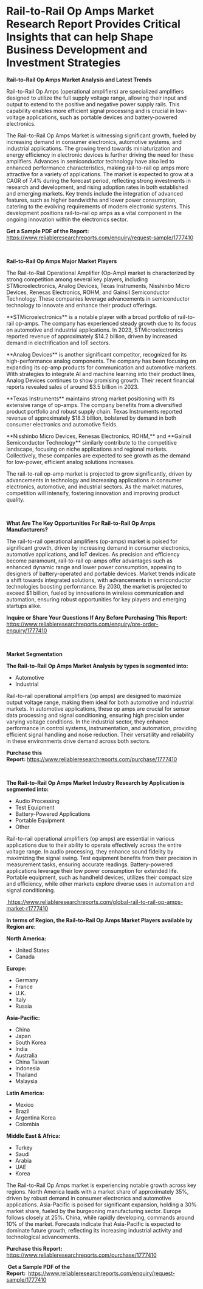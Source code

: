 <p><h1>Rail-to-Rail Op Amps Market Research Report Provides Critical Insights that can help Shape Business Development and Investment Strategies</h1></p><p><strong>Rail-to-Rail Op Amps Market Analysis and Latest Trends</strong></p>
<p><p>Rail-to-Rail Op Amps (operational amplifiers) are specialized amplifiers designed to utilize the full supply voltage range, allowing their input and output to extend to the positive and negative power supply rails. This capability enables more efficient signal processing and is crucial in low-voltage applications, such as portable devices and battery-powered electronics. </p><p>The Rail-to-Rail Op Amps Market is witnessing significant growth, fueled by increasing demand in consumer electronics, automotive systems, and industrial applications. The growing trend towards miniaturization and energy efficiency in electronic devices is further driving the need for these amplifiers. Advances in semiconductor technology have also led to enhanced performance characteristics, making rail-to-rail op amps more attractive for a variety of applications. The market is expected to grow at a CAGR of 7.4% during the forecast period, reflecting strong investments in research and development, and rising adoption rates in both established and emerging markets. Key trends include the integration of advanced features, such as higher bandwidths and lower power consumption, catering to the evolving requirements of modern electronic systems. This development positions rail-to-rail op amps as a vital component in the ongoing innovation within the electronics sector.</p></p>
<p><strong>Get a Sample PDF of the Report:&nbsp;</strong> <a href="https://www.reliableresearchreports.com/enquiry/request-sample/1777410?utm_campaign=2875&utm_medium=2&utm_source=Github&utm_content=ia&utm_term=15042025&utm_id=rail-to-rail-op-amps">https://www.reliableresearchreports.com/enquiry/request-sample/1777410</a></p>
<p>&nbsp;</p>
<p><strong>Rail-to-Rail Op Amps Major Market Players</strong></p>
<p><p>The Rail-to-Rail Operational Amplifier (Op-Amp) market is characterized by strong competition among several key players, including STMicroelectronics, Analog Devices, Texas Instruments, Nisshinbo Micro Devices, Renesas Electronics, ROHM, and Gainsil Semiconductor Technology. These companies leverage advancements in semiconductor technology to innovate and enhance their product offerings.</p><p>**STMicroelectronics** is a notable player with a broad portfolio of rail-to-rail op-amps. The company has experienced steady growth due to its focus on automotive and industrial applications. In 2023, STMicroelectronics reported revenue of approximately $14.2 billion, driven by increased demand in electrification and IoT sectors.</p><p>**Analog Devices** is another significant competitor, recognized for its high-performance analog components. The company has been focusing on expanding its op-amp products for communication and automotive markets. With strategies to integrate AI and machine learning into their product lines, Analog Devices continues to show promising growth. Their recent financial reports revealed sales of around $3.5 billion in 2023.</p><p>**Texas Instruments** maintains strong market positioning with its extensive range of op-amps. The company benefits from a diversified product portfolio and robust supply chain. Texas Instruments reported revenue of approximately $18.3 billion, bolstered by demand in both consumer electronics and automotive fields.</p><p>**Nisshinbo Micro Devices, Renesas Electronics, ROHM,** and **Gainsil Semiconductor Technology** similarly contribute to the competitive landscape, focusing on niche applications and regional markets. Collectively, these companies are expected to see growth as the demand for low-power, efficient analog solutions increases.</p><p>The rail-to-rail op-amp market is projected to grow significantly, driven by advancements in technology and increasing applications in consumer electronics, automotive, and industrial sectors. As the market matures, competition will intensify, fostering innovation and improving product quality.</p></p>
<p>&nbsp;</p>
<p><strong>What Are The Key Opportunities For Rail-to-Rail Op Amps Manufacturers?</strong></p>
<p><p>The rail-to-rail operational amplifiers (op-amps) market is poised for significant growth, driven by increasing demand in consumer electronics, automotive applications, and IoT devices. As precision and efficiency become paramount, rail-to-rail op-amps offer advantages such as enhanced dynamic range and lower power consumption, appealing to designers of battery-operated and portable devices. Market trends indicate a shift towards integrated solutions, with advancements in semiconductor technologies boosting performance. By 2030, the market is projected to exceed $1 billion, fueled by innovations in wireless communication and automation, ensuring robust opportunities for key players and emerging startups alike.</p></p>
<p><strong>Inquire or Share Your Questions If Any Before Purchasing This Report:</strong> <a href="https://www.reliableresearchreports.com/enquiry/pre-order-enquiry/1777410?utm_campaign=2875&utm_medium=2&utm_source=Github&utm_content=ia&utm_term=15042025&utm_id=rail-to-rail-op-amps">https://www.reliableresearchreports.com/enquiry/pre-order-enquiry/1777410</a></p>
<p>&nbsp;</p>
<p><strong>Market Segmentation</strong></p>
<p><strong>The Rail-to-Rail Op Amps Market Analysis by types is segmented into:</strong></p>
<p><ul><li>Automotive</li><li>Industrial</li></ul></p>
<p><p>Rail-to-rail operational amplifiers (op amps) are designed to maximize output voltage range, making them ideal for both automotive and industrial markets. In automotive applications, these op amps are crucial for sensor data processing and signal conditioning, ensuring high precision under varying voltage conditions. In the industrial sector, they enhance performance in control systems, instrumentation, and automation, providing efficient signal handling and noise reduction. Their versatility and reliability in these environments drive demand across both sectors.</p></p>
<p><strong>Purchase this Report:&nbsp;</strong><a href="https://www.reliableresearchreports.com/purchase/1777410?utm_campaign=2875&utm_medium=2&utm_source=Github&utm_content=ia&utm_term=15042025&utm_id=rail-to-rail-op-amps">https://www.reliableresearchreports.com/purchase/1777410</a></p>
<p>&nbsp;</p>
<p><strong>The Rail-to-Rail Op Amps Market Industry Research by Application is segmented into:</strong></p>
<p><ul><li>Audio Processing</li><li>Test Equipment</li><li>Battery-Powered Applications</li><li>Portable Equipment</li><li>Other</li></ul></p>
<p><p>Rail-to-rail operational amplifiers (op amps) are essential in various applications due to their ability to operate effectively across the entire voltage range. In audio processing, they enhance sound fidelity by maximizing the signal swing. Test equipment benefits from their precision in measurement tasks, ensuring accurate readings. Battery-powered applications leverage their low power consumption for extended life. Portable equipment, such as handheld devices, utilizes their compact size and efficiency, while other markets explore diverse uses in automation and signal conditioning.</p></p>
<p><a href="https://www.reliableresearchreports.com/global-rail-to-rail-op-amps-market-r1777410?utm_campaign=2875&utm_medium=2&utm_source=Github&utm_content=ia&utm_term=15042025&utm_id=rail-to-rail-op-amps">&nbsp;https://www.reliableresearchreports.com/global-rail-to-rail-op-amps-market-r1777410</a></p>
<p><strong>In terms of Region, the Rail-to-Rail Op Amps Market Players available by Region are:</strong></p>
<p>
    <p> <strong> North America: </strong>
        <ul>
            <li>United States</li>
            <li>Canada</li>
        </ul>
        </p> 
    <p> <strong> Europe: </strong>
        <ul>
            <li>Germany</li>
            <li>France</li>
            <li>U.K.</li>
            <li>Italy</li>
            <li>Russia</li>
        </ul>
        </p> 
    <p> <strong> Asia-Pacific: </strong>
        <ul>
            <li>China</li>
            <li>Japan</li>
            <li>South Korea</li>
            <li>India</li>
            <li>Australia</li>
            <li>China Taiwan</li>
            <li>Indonesia</li>
            <li>Thailand</li>
            <li>Malaysia</li>
        </ul>
        </p> 
    <p> <strong> Latin America: </strong>
        <ul>
            <li>Mexico</li>
            <li>Brazil</li>
            <li>Argentina Korea</li>
            <li>Colombia</li>
        </ul>
        </p> 
    <p> <strong> Middle East & Africa: </strong>
        <ul>
            <li>Turkey</li>
            <li>Saudi</li>
            <li>Arabia</li>
            <li>UAE</li>
            <li>Korea</li>
        </ul>
    </p>
    </p>
<p><p>The Rail-to-Rail Op Amps market is experiencing notable growth across key regions. North America leads with a market share of approximately 35%, driven by robust demand in consumer electronics and automotive applications. Asia-Pacific is poised for significant expansion, holding a 30% market share, fueled by the burgeoning manufacturing sector. Europe follows closely at 25%. China, while rapidly developing, commands around 10% of the market. Forecasts indicate that Asia-Pacific is expected to dominate future growth, reflecting its increasing industrial activity and technological advancements.</p></p>
<p><strong>Purchase this Report: </strong><a href="https://www.reliableresearchreports.com/purchase/1777410?utm_campaign=2875&utm_medium=2&utm_source=Github&utm_content=ia&utm_term=15042025&utm_id=rail-to-rail-op-amps">https://www.reliableresearchreports.com/purchase/1777410</a></p>
<p>&nbsp;<strong>Get a Sample PDF of the Report:&nbsp;&nbsp;</strong><a href="https://www.reliableresearchreports.com/enquiry/request-sample/1777410?utm_campaign=2875&utm_medium=2&utm_source=Github&utm_content=ia&utm_term=15042025&utm_id=rail-to-rail-op-amps">https://www.reliableresearchreports.com/enquiry/request-sample/1777410</a></p>
<p><strong></strong></p>
<p><p></p><p></p><p></p></p>